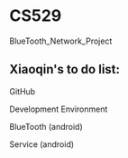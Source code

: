 # CS529
BlueTooth_Network_Project

## Xiaoqin's to do list:
GitHub

Development Environment 

BlueTooth (android) 

Service (android) 
